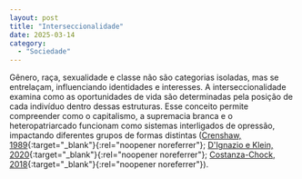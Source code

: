 ```yaml
---
layout: post
title: "Interseccionalidade"
date: 2025-03-14
category:
  - "Sociedade"
---
```

Gênero, raça, sexualidade e classe não são categorias isoladas, mas se entrelaçam, influenciando identidades e interesses. A interseccionalidade examina como as oportunidades de vida são determinadas pela posição de cada indivíduo dentro dessas estruturas. Esse conceito permite compreender como o capitalismo, a supremacia branca e o heteropatriarcado funcionam como sistemas interligados de opressão, impactando diferentes grupos de formas distintas ([Crenshaw, 1989](https://chicagounbound.uchicago.edu/cgi/viewcontent.cgi?article=1052&context=uclf){:target="_blank"}{:rel="noopener noreferrer"}; [D'Ignazio e Klein, 2020](https://data-feminism.mitpress.mit.edu/){:target="_blank"}{:rel="noopener noreferrer"}; [Costanza-Chock, 2018](https://dl.designresearchsociety.org/drs-conference-papers/drs2018/researchpapers/38/){:target="_blank"}{:rel="noopener noreferrer"}).